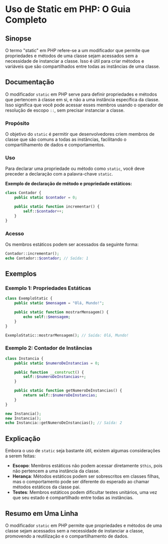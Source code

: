 <!--
Meta Description: # Uso de Static em PHP: O Guia Completo ## Sinopse O termo "static" em PHP refere-se a um modificador que permite que propriedades e métodos de uma cl...
Meta Keywords: static, classe, que, php, uma
-->

# Uso de Static em PHP: O Guia Completo

## Sinopse
O termo "static" em PHP refere-se a um modificador que permite que propriedades e métodos de uma classe sejam acessados sem a necessidade de instanciar a classe. Isso é útil para criar métodos e variáveis que são compartilhados entre todas as instâncias de uma classe.

## Documentação
O modificador `static` em PHP serve para definir propriedades e métodos que pertencem à classe em si, e não a uma instância específica da classe. Isso significa que você pode acessar esses membros usando o operador de resolução de escopo `::`, sem precisar instanciar a classe.

### Propósito
O objetivo do `static` é permitir que desenvolvedores criem membros de classe que são comuns a todas as instâncias, facilitando o compartilhamento de dados e comportamentos.

### Uso
Para declarar uma propriedade ou método como `static`, você deve preceder a declaração com a palavra-chave `static`. 

**Exemplo de declaração de método e propriedade estáticos:**

```php
class Contador {
    public static $contador = 0;

    public static function incrementar() {
        self::$contador++;
    }
}
```

### Acesso
Os membros estáticos podem ser acessados da seguinte forma:

```php
Contador::incrementar();
echo Contador::$contador; // Saída: 1
```

## Exemplos

### Exemplo 1: Propriedades Estáticas
```php
class ExemploStatic {
    public static $mensagem = "Olá, Mundo!";

    public static function mostrarMensagem() {
        echo self::$mensagem;
    }
}

ExemploStatic::mostrarMensagem(); // Saída: Olá, Mundo!
```

### Exemplo 2: Contador de Instâncias
```php
class Instancia {
    public static $numeroDeInstancias = 0;

    public function __construct() {
        self::$numeroDeInstancias++;
    }

    public static function getNumeroDeInstancias() {
        return self::$numeroDeInstancias;
    }
}

new Instancia();
new Instancia();
echo Instancia::getNumeroDeInstancias(); // Saída: 2
```

## Explicação
Embora o uso de `static` seja bastante útil, existem algumas considerações a serem feitas:

- **Escopo**: Membros estáticos não podem acessar diretamente `$this`, pois não pertencem a uma instância da classe.
- **Herança**: Métodos estáticos podem ser sobrescritos em classes filhas, mas o comportamento pode ser diferente do esperado ao chamar métodos estáticos da classe pai.
- **Testes**: Membros estáticos podem dificultar testes unitários, uma vez que seu estado é compartilhado entre todas as instâncias.

## Resumo em Uma Linha
O modificador `static` em PHP permite que propriedades e métodos de uma classe sejam acessados sem a necessidade de instanciar a classe, promovendo a reutilização e o compartilhamento de dados.